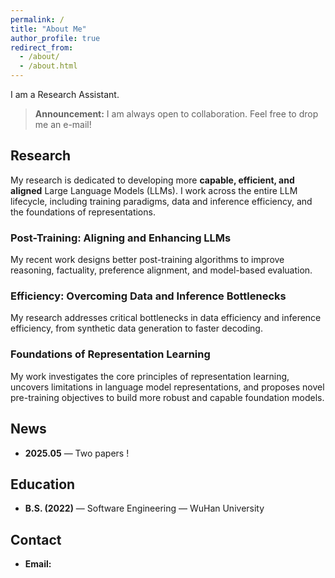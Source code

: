 ```yaml
---
permalink: /
title: "About Me"
author_profile: true
redirect_from: 
  - /about/
  - /about.html
---
```


I am a Research Assistant.

> **Announcement:** I am always open to collaboration. Feel free to drop me an e-mail!

## Research


My research is dedicated to developing more **capable, efficient, and aligned** Large Language Models (LLMs). I work across the entire LLM lifecycle, including training paradigms, data and inference efficiency, and the foundations of representations.

### Post-Training: Aligning and Enhancing LLMs
My recent work designs better post-training algorithms to improve reasoning, factuality, preference alignment, and model-based evaluation.

### Efficiency: Overcoming Data and Inference Bottlenecks
My research addresses critical bottlenecks in data efficiency and inference efficiency, from synthetic data generation to faster decoding.

### Foundations of Representation Learning
My work investigates the core principles of representation learning, uncovers limitations in language model representations, and proposes novel pre-training objectives to build more robust and capable foundation models.

## News


- **2025.05** — Two papers !

## Education


- **B.S. (2022)** — Software Engineering — WuHan University  

## Contact


- **Email:**  
